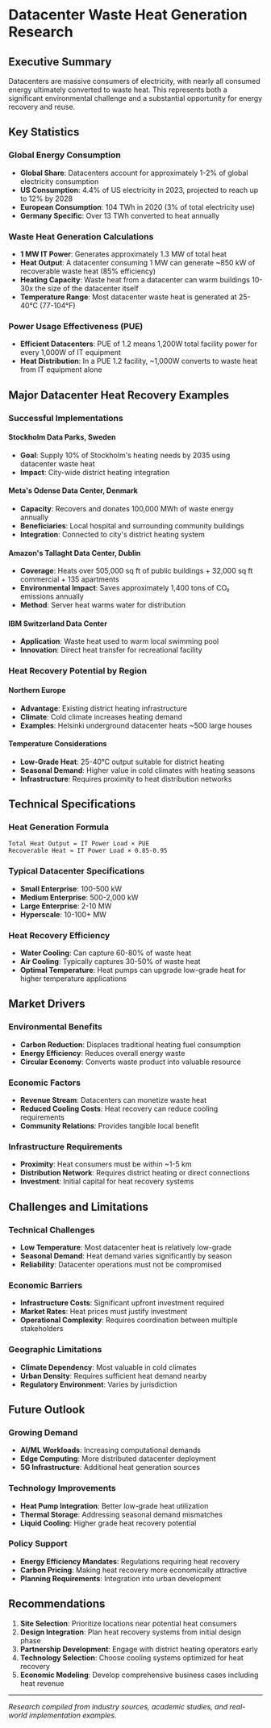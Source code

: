 # Datacenter Waste Heat Generation Research

## Executive Summary

Datacenters are massive consumers of electricity, with nearly all consumed energy ultimately converted to waste heat. This represents both a significant environmental challenge and a substantial opportunity for energy recovery and reuse.

## Key Statistics

### Global Energy Consumption
- **Global Share**: Datacenters account for approximately 1-2% of global electricity consumption
- **US Consumption**: 4.4% of US electricity in 2023, projected to reach up to 12% by 2028
- **European Consumption**: 104 TWh in 2020 (3% of total electricity use)
- **Germany Specific**: Over 13 TWh converted to heat annually

### Waste Heat Generation Calculations
- **1 MW IT Power**: Generates approximately 1.3 MW of total heat
- **Heat Output**: A datacenter consuming 1 MW can generate ~850 kW of recoverable waste heat (85% efficiency)
- **Heating Capacity**: Waste heat from a datacenter can warm buildings 10-30x the size of the datacenter itself
- **Temperature Range**: Most datacenter waste heat is generated at 25-40°C (77-104°F)

### Power Usage Effectiveness (PUE)
- **Efficient Datacenters**: PUE of 1.2 means 1,200W total facility power for every 1,000W of IT equipment
- **Heat Distribution**: In a PUE 1.2 facility, ~1,000W converts to waste heat from IT equipment alone

## Major Datacenter Heat Recovery Examples

### Successful Implementations

#### Stockholm Data Parks, Sweden
- **Goal**: Supply 10% of Stockholm's heating needs by 2035 using datacenter waste heat
- **Impact**: City-wide district heating integration

#### Meta's Odense Data Center, Denmark
- **Capacity**: Recovers and donates 100,000 MWh of waste energy annually
- **Beneficiaries**: Local hospital and surrounding community buildings
- **Integration**: Connected to city's district heating system

#### Amazon's Tallaght Data Center, Dublin
- **Coverage**: Heats over 505,000 sq ft of public buildings + 32,000 sq ft commercial + 135 apartments
- **Environmental Impact**: Saves approximately 1,400 tons of CO₂ emissions annually
- **Method**: Server heat warms water for distribution

#### IBM Switzerland Data Center
- **Application**: Waste heat used to warm local swimming pool
- **Innovation**: Direct heat transfer for recreational facility

### Heat Recovery Potential by Region

#### Northern Europe
- **Advantage**: Existing district heating infrastructure
- **Climate**: Cold climate increases heating demand
- **Examples**: Helsinki underground datacenter heats ~500 large houses

#### Temperature Considerations
- **Low-Grade Heat**: 25-40°C output suitable for district heating
- **Seasonal Demand**: Higher value in cold climates with heating seasons
- **Infrastructure**: Requires proximity to heat distribution networks

## Technical Specifications

### Heat Generation Formula
```
Total Heat Output = IT Power Load × PUE
Recoverable Heat ≈ IT Power Load × 0.85-0.95
```

### Typical Datacenter Specifications
- **Small Enterprise**: 100-500 kW
- **Medium Enterprise**: 500-2,000 kW  
- **Large Enterprise**: 2-10 MW
- **Hyperscale**: 10-100+ MW

### Heat Recovery Efficiency
- **Water Cooling**: Can capture 60-80% of waste heat
- **Air Cooling**: Typically captures 30-50% of waste heat
- **Optimal Temperature**: Heat pumps can upgrade low-grade heat for higher temperature applications

## Market Drivers

### Environmental Benefits
- **Carbon Reduction**: Displaces traditional heating fuel consumption
- **Energy Efficiency**: Reduces overall energy waste
- **Circular Economy**: Converts waste product into valuable resource

### Economic Factors
- **Revenue Stream**: Datacenters can monetize waste heat
- **Reduced Cooling Costs**: Heat recovery can reduce cooling requirements
- **Community Relations**: Provides tangible local benefit

### Infrastructure Requirements
- **Proximity**: Heat consumers must be within ~1-5 km
- **Distribution Network**: Requires district heating or direct connections
- **Investment**: Initial capital for heat recovery systems

## Challenges and Limitations

### Technical Challenges
- **Low Temperature**: Most datacenter heat is relatively low-grade
- **Seasonal Demand**: Heat demand varies significantly by season
- **Reliability**: Datacenter operations must not be compromised

### Economic Barriers
- **Infrastructure Costs**: Significant upfront investment required
- **Market Rates**: Heat prices must justify investment
- **Operational Complexity**: Requires coordination between multiple stakeholders

### Geographic Limitations
- **Climate Dependency**: Most valuable in cold climates
- **Urban Density**: Requires sufficient heat demand nearby
- **Regulatory Environment**: Varies by jurisdiction

## Future Outlook

### Growing Demand
- **AI/ML Workloads**: Increasing computational demands
- **Edge Computing**: More distributed datacenter deployment
- **5G Infrastructure**: Additional heat generation sources

### Technology Improvements
- **Heat Pump Integration**: Better low-grade heat utilization
- **Thermal Storage**: Addressing seasonal demand mismatches
- **Liquid Cooling**: Higher grade heat recovery potential

### Policy Support
- **Energy Efficiency Mandates**: Regulations requiring heat recovery
- **Carbon Pricing**: Making heat recovery more economically attractive
- **Planning Requirements**: Integration into urban development

## Recommendations

1. **Site Selection**: Prioritize locations near potential heat consumers
2. **Design Integration**: Plan heat recovery systems from initial design phase
3. **Partnership Development**: Engage with district heating operators early
4. **Technology Selection**: Choose cooling systems optimized for heat recovery
5. **Economic Modeling**: Develop comprehensive business cases including heat revenue

---

*Research compiled from industry sources, academic studies, and real-world implementation examples.*
